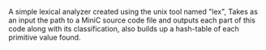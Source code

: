 A simple lexical analyzer created using the unix tool named "lex", Takes as an input the path to a MiniC source code file and outputs each part of this code along with its classification, also builds up a hash-table of each primitive value found.
